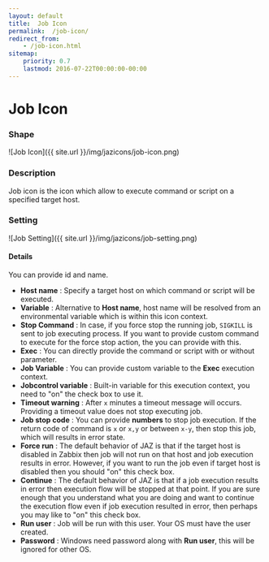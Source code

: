 ```yaml
---
layout: default
title:  Job Icon
permalink:  /job-icon/
redirect_from: 
    - /job-icon.html
sitemap: 
    priority: 0.7
    lastmod: 2016-07-22T00:00:00-00:00
---
```


# Job Icon

### Shape

![Job Icon]({{ site.url }}/img/jazicons/job-icon.png)

### Description

Job icon is the icon which allow to execute command or script on a specified target host.

### Setting

![Job Setting]({{ site.url }}/img/jazicons/job-setting.png)

#### Details

You can provide id and name.

*   **Host name** : Specify a target host on which command or script will be executed.
*   **Variable** : Alternative to **Host name**, host name will be resolved from an environmental variable which is within this icon context.
*   **Stop Command** : In case, if you force stop the running job, `SIGKILL` is sent to job executing process. 
    If you want to provide custom command to execute for the force stop action, the you can provide with this.
*   **Exec** : You can directly provide the command or script with or without parameter.
*   **Job Variable** : You can provide custom variable to the **Exec** execution context.
*   **Jobcontrol variable** : Built-in variable for this execution context, you need to "on" the check box to use it.
*   **Timeout warning** : After `x` minutes a timeout message will occurs. Providing a timeout value does not stop executing job.
*   **Job stop code** : You can provide **numbers** to stop job execution. If the return code of command is `x` or `x,y` or between `x-y`, then stop this job, which will results in error state.
*   **Force run** : The default behavior of JAZ is that if the target host is disabled in Zabbix then job will not run on that host and job execution results in error. 
    However, if you want to run the job even if target host is disabled then you should "on" this check box.
*   **Continue** : The default behavior of JAZ is that if a job execution results in error then execution flow will be stopped at that point. 
    If you are sure enough that you understand what you are doing and want to continue the execution flow even if job execution resulted in error, then perhaps you may like to "on" this check box.
*   **Run user** : Job will be run with this user. Your OS must have the user created.
*   **Password** : Windows need password along with **Run user**, this will be ignored for other OS.